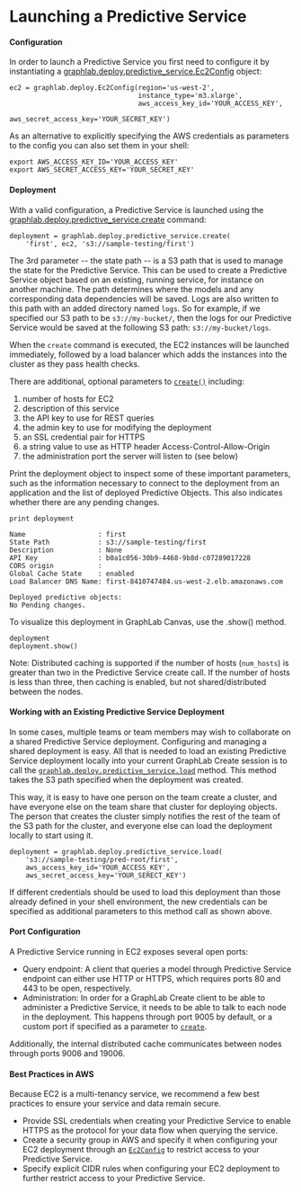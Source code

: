 # Launching a Predictive Service

#### Configuration

In order to launch a Predictive Service you first need to configure it by instantiating a [graphlab.deploy.predictive_service.Ec2Config](https://dato.com/products/create/docs/generated/graphlab.deploy.Ec2Config.html) object:

```no-highlight
ec2 = graphlab.deploy.Ec2Config(region='us-west-2',
                                instance_type='m3.xlarge',
                                aws_access_key_id='YOUR_ACCESS_KEY',
                                aws_secret_access_key='YOUR_SECRET_KEY')
```

As an alternative to explicitly specifying the AWS credentials as parameters to the config you can also set them in your shell:

```no-highlight
export AWS_ACCESS_KEY_ID='YOUR_ACCESS_KEY'
export AWS_SECRET_ACCESS_KEY='YOUR_SECRET_KEY'
```

#### Deployment

With a valid configuration, a Predictive Service is launched using the [graphlab.deploy.predictive_service.create](https://dato.com/products/create/docs/generated/graphlab.deploy.predictive_service.create.html#graphlab.deploy.predictive_service.create) command:

```no-highlight
deployment = graphlab.deploy.predictive_service.create(
    'first', ec2, 's3://sample-testing/first')
```

The 3rd parameter -- the state path -- is a S3 path that is used to manage the
state for the Predictive Service. This can be used to create a Predictive Service
object based on an existing, running service, for instance on another machine. The path determines where the models and any
corresponding data dependencies will be saved. Logs are also written to this
path with an added directory named `logs`.
So for example, if we specified our S3 path to be
`s3://my-bucket/`, then the logs for our Predictive Service would be
saved at the following S3 path: `s3://my-bucket/logs`.

When the `create` command is executed, the EC2 instances will be launched immediately, followed by a load balancer which adds the instances into the cluster as they pass health checks.

There are additional, optional parameters to [`create()`](https://dato.com/products/create/docs/generated/graphlab.deploy.predictive_service.create.html#graphlab.deploy.predictive_service.create) including:

1. number of hosts for EC2
2. description of this service
3. the API key to use for REST queries
4. the admin key to use for modifying the deployment
5. an SSL credential pair for HTTPS
6. a string value to use as HTTP header Access-Control-Allow-Origin
7. the administration port the server will listen to (see below)

Print the deployment object to inspect some of these important parameters, such as the information necessary to connect to the deployment from an application and the list of deployed Predictive Objects. This also indicates whether there are any pending changes.

```no-highlight
print deployment
```

```
Name                  : first
State Path            : s3://sample-testing/first
Description           : None
API Key               : b0a1c056-30b9-4468-9b8d-c07289017228
CORS origin           :
Global Cache State    : enabled
Load Balancer DNS Name: first-8410747484.us-west-2.elb.amazonaws.com

Deployed predictive objects:
No Pending changes.
```

To visualize this deployment in GraphLab Canvas, use the .show() method.

```no-highlight
deployment
deployment.show()
```

Note: Distributed caching is supported if the number of hosts (`num_hosts`) is greater than two in the Predictive Service create call. If the number of hosts is less than three, then caching is enabled, but not shared/distributed between the nodes.

#### Working with an Existing Predictive Service Deployment

In some cases, multiple teams or team members may wish to collaborate on a
shared Predictive Service deployment. Configuring and managing a shared
deployment is easy. All that is needed to load an existing Predictive Service
deployment locally into your current GraphLab Create session is to call the
[`graphlab.deploy.predictive_service.load`](https://dato.com/products/create/docs/generated/graphlab.deploy.predictive_service.load.html#graphlab.deploy.predictive_service.load)
method. This method takes the S3 path specified when the deployment was created.

This way, it is easy to have one person on the team create a cluster, and have
everyone else on the team share that cluster for deploying objects. The person
that creates the cluster simply notifies the rest of the team of the S3 path for
the cluster, and everyone else can load the deployment locally to start using
it.

```no-highlight
deployment = graphlab.deploy.predictive_service.load(
    's3://sample-testing/pred-root/first',
    aws_access_key_id='YOUR_ACCESS_KEY',
    aws_secret_access_key='YOUR_SERECT_KEY')
```

If different credentials should be used to load this deployment than those
already defined in your shell environment, the new credentials can be specified
as additional parameters to this method call as shown above.

#### Port Configuration

A Predictive Service running in EC2 exposes several open ports:

* Query endpoint: A client that queries a model through Predictive Service endpoint can either use HTTP or HTTPS, which requires ports 80 and 443 to be open, respectively.
* Administration: In order for a GraphLab Create client to be able to administer a Predictive Service, it needs to be able to talk to each node in the deployment. This happens through port 9005 by default, or a custom port if specified as a parameter to [`create`](https://dato.com/products/create/docs/generated/graphlab.deploy.predictive_service.create.html#graphlab.deploy.predictive_service.create).

Additionally, the internal distributed cache communicates between nodes through ports 9006 and 19006.

#### Best Practices in AWS

Because EC2 is a multi-tenancy service, we recommend a few best practices to ensure your service and data remain secure.

* Provide SSL credentials when creating your Predictive Service to enable HTTPS as the protocol for your data flow when querying the service.
* Create a security group in AWS and specify it when configuring your EC2 deployment through an [`Ec2Config`](https://dato.com/products/create/docs/generated/graphlab.deploy.Ec2Config.html#graphlab.deploy.Ec2Config) to restrict access to your Predictive Service.
* Specify explicit CIDR rules when configuring your EC2 deployment to further restrict access to your Predictive Service.
